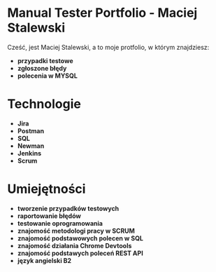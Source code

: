# Manual Tester Portfolio - Maciej Stalewski

Cześć, jest Maciej Stalewski, a to moje protfolio, w którym znajdziesz:
 - **przypadki testowe**
 - **zgłoszone błędy**
 - **polecenia w MYSQL**

# Technologie
- **Jira**
- **Postman**
- **SQL**
- **Newman**
- **Jenkins**
- **Scrum**

# Umiejętności
- **tworzenie przypadków testowych**
- **raportowanie błędów**
- **testowanie oprogramowania**
- **znajomość metodologi pracy w SCRUM**
- **znajomość podstawowych polecen w SQL**
- **znajomość działania Chrome Devtools**
- **znajomość podstawych poleceń REST API**
- **język angielski B2**
